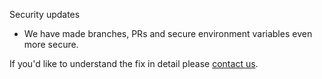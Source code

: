 Security updates

* We have made branches, PRs and secure environment variables even more secure. 

If you'd like to understand the fix in detail please [contact us](https://snap-ci.com/contact-us).
